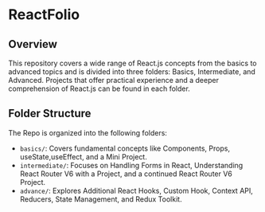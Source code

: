 # ReactFolio

## Overview

This repository covers a wide range of React.js concepts from the basics to advanced topics and is divided into three folders: Basics, Intermediate, and Advanced. Projects that offer practical experience and a deeper comprehension of React.js can be found in each folder.

## Folder Structure

The Repo is organized into the following folders:

- `basics/`: Covers fundamental concepts like Components, Props, useState,useEffect, and a Mini Project.
- `intermediate/`: Focuses on Handling Forms in React, Understanding React Router V6 with a Project, and a continued React Router V6 Project.
- `advance/`: Explores Additional React Hooks, Custom Hook, Context API, Reducers, State Management, and Redux Toolkit.
